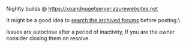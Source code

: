 Nighlty builds @ https://xpandnugetserver.azurewebsites.net

It might be a good idea to [search the archived forums](http://www.expandframework.com/forum/search.html) before posting.\

Issues are autoclose after a period of inactivity, If you are the owner consider closing them on resolve.
